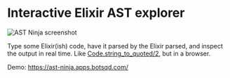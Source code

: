 # Interactive Elixir AST explorer

![AST Ninja screenshot](assets/static/images/ast_ninja_screenshot.png)

Type some Elixir(ish) code, have it parsed by the Elixir parsed, and
inspect the output in real time. Like
[Code.string_to_quoted/2](https://hexdocs.pm/elixir/Code.html#string_to_quoted/2),
but in a browser.

Demo: https://ast-ninja.apps.botsqd.com/

